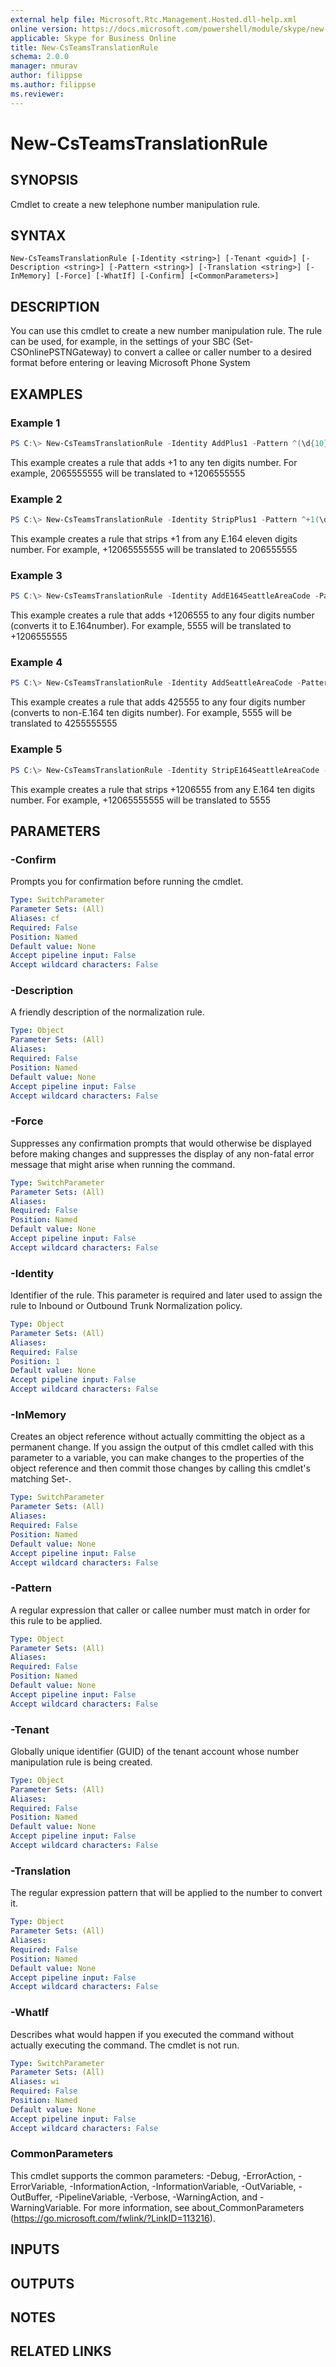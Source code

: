 ```yaml
---
external help file: Microsoft.Rtc.Management.Hosted.dll-help.xml
online version: https://docs.microsoft.com/powershell/module/skype/new-csteamstranslationrule
applicable: Skype for Business Online
title: New-CsTeamsTranslationRule
schema: 2.0.0
manager: nmurav
author: filippse
ms.author: filippse
ms.reviewer:
---
```


# New-CsTeamsTranslationRule

## SYNOPSIS
Cmdlet to create a new telephone number manipulation rule.

## SYNTAX

```
New-CsTeamsTranslationRule [-Identity <string>] [-Tenant <guid>] [-Description <string>] [-Pattern <string>] [-Translation <string>] [-InMemory] [-Force] [-WhatIf] [-Confirm] [<CommonParameters>]
```

## DESCRIPTION
You can use this cmdlet to create a new number manipulation rule. The rule can be used, for example, in the settings of your SBC (Set-CSOnlinePSTNGateway) to convert a callee or caller number to a desired format before entering or leaving Microsoft Phone System

## EXAMPLES

### Example 1
```powershell
PS C:\> New-CsTeamsTranslationRule -Identity AddPlus1 -Pattern ^(\d{10})$ -Translation +$1
```

This example creates a rule that adds +1 to any ten digits number. For example, 2065555555 will be translated to +1206555555

### Example 2
```powershell
PS C:\> New-CsTeamsTranslationRule -Identity StripPlus1 -Pattern ^+1(\d{10})$ -Translation $1
```

This example creates a rule that strips +1 from any E.164 eleven digits number. For example, +12065555555 will be translated to 206555555

### Example 3
```powershell
PS C:\> New-CsTeamsTranslationRule -Identity AddE164SeattleAreaCode -Pattern ^(\d{4})$ -Translation +120655$1
```

This example creates a rule that adds +1206555 to any four digits number (converts it to E.164number). For example, 5555 will be translated to +1206555555

### Example 4
```powershell
PS C:\> New-CsTeamsTranslationRule -Identity AddSeattleAreaCode -Pattern ^(\d{4})$ -Translation 425555$1
```

This example creates a rule that adds 425555 to any four digits number (converts to non-E.164 ten digits number). For example, 5555 will be translated to 4255555555

### Example 5
```powershell
PS C:\> New-CsTeamsTranslationRule -Identity StripE164SeattleAreaCode -Pattern ^+1206555(\d{4})$ -Translation $1
```

This example creates a rule that strips +1206555 from any E.164 ten digits number. For example, +12065555555 will be translated to 5555


## PARAMETERS

### -Confirm
Prompts you for confirmation before running the cmdlet.

```yaml
Type: SwitchParameter
Parameter Sets: (All)
Aliases: cf
Required: False
Position: Named
Default value: None
Accept pipeline input: False
Accept wildcard characters: False
```

### -Description
A friendly description of the normalization rule.

```yaml
Type: Object
Parameter Sets: (All)
Aliases:
Required: False
Position: Named
Default value: None
Accept pipeline input: False
Accept wildcard characters: False
```

### -Force
Suppresses any confirmation prompts that would otherwise be displayed before making changes and suppresses the display of any non-fatal error message that might arise when running the command.

```yaml
Type: SwitchParameter
Parameter Sets: (All)
Aliases:
Required: False
Position: Named
Default value: None
Accept pipeline input: False
Accept wildcard characters: False
```

### -Identity
Identifier of the rule. This parameter is required and later used to assign the rule to Inbound or Outbound Trunk Normalization policy.

```yaml
Type: Object
Parameter Sets: (All)
Aliases:
Required: False
Position: 1
Default value: None
Accept pipeline input: False
Accept wildcard characters: False
```

### -InMemory
Creates an object reference without actually committing the object as a permanent change. If you assign the output of this cmdlet called with this parameter to a variable, you can make changes to the properties of the object reference and then commit those changes by calling this cmdlet's matching Set-<cmdlet>.

```yaml
Type: SwitchParameter
Parameter Sets: (All)
Aliases:
Required: False
Position: Named
Default value: None
Accept pipeline input: False
Accept wildcard characters: False
```

### -Pattern
A regular expression that caller or callee number must match in order for this rule to be applied.

```yaml
Type: Object
Parameter Sets: (All)
Aliases:
Required: False
Position: Named
Default value: None
Accept pipeline input: False
Accept wildcard characters: False
```

### -Tenant
Globally unique identifier (GUID) of the tenant account whose number manipulation rule is being created.

```yaml
Type: Object
Parameter Sets: (All)
Aliases:
Required: False
Position: Named
Default value: None
Accept pipeline input: False
Accept wildcard characters: False
```

### -Translation
The regular expression pattern that will be applied to the number to convert it.

```yaml
Type: Object
Parameter Sets: (All)
Aliases:
Required: False
Position: Named
Default value: None
Accept pipeline input: False
Accept wildcard characters: False
```

### -WhatIf
Describes what would happen if you executed the command without actually executing the command. The cmdlet is not run.

```yaml
Type: SwitchParameter
Parameter Sets: (All)
Aliases: wi
Required: False
Position: Named
Default value: None
Accept pipeline input: False
Accept wildcard characters: False
```
### CommonParameters
This cmdlet supports the common parameters: -Debug, -ErrorAction, -ErrorVariable, -InformationAction, -InformationVariable, -OutVariable, -OutBuffer, -PipelineVariable, -Verbose, -WarningAction, and -WarningVariable.
For more information, see about_CommonParameters (https://go.microsoft.com/fwlink/?LinkID=113216).

## INPUTS

## OUTPUTS

## NOTES

## RELATED LINKS
